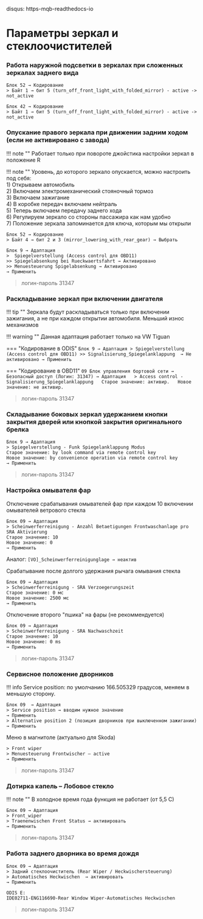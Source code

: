 disqus: https-mqb-readthedocs-io
# Параметры зеркал и стеклоочистителей

### Работа наружной подсветки в зеркалах при сложенных зеркалах заднего вида

```
Блок 52 → Кодирование
> Байт 1 → бит 5 (turn_off_front_light_with_folded_mirror) - active -> not_active
```

```
Блок 42 → Кодирование
> Байт 1 → бит 5 (turn_off_front_light_with_folded_mirror) - active -> not_active
```

### Опускание правого зеркала при движении задним ходом (если не активировано с завода)

!!! note ""
    Работает только при повороте джойстика настройки зеркал в положение R  
    
!!! note ""
    Уровень, до которого зеркало опускается, можно настроить под себя:  
    1) Открываем автомобиль  
    2) Включаем электромеханический стояночный тормоз  
    3) Включаем зажигание  
    4) В коробке передач включаем нейтраль  
    5) Теперь включаем передачу заднего хода  
    6) Регулируем зеркало со стороны пассажира как нам удобно  
    7) Положение зеркала запоминается для ключа, которым мы открыли  

```
Блок 52 → Кодирование
> Байт 4 → бит 2 и 3 (mirror_lowering_with_rear_gear) → Выбрать
```

```
Блок 9 → Адаптация
>  Spiegelverstellung (Access control для OBD11)
>> Spiegelabsenkung bei Rueckwaertsfahrt → Активировано
>> Menuesteuerung Spigelabsenkung → Активировано
→ Применить
```

> логин-пароль 31347

### Раскладывание зеркал при включении двигателя

!!! tip ""
    Зеркала будут раскладываться только при включении зажигания, а не при каждом открытии автомобиля. Меньший износ механизмов
    
!!! warning ""
    Данная адаптация работает только на VW Tiguan

=== "Кодирование в ODIS" 
    ```
    Блок 9 → Адаптация
    > Spiegelverstellung (Access control для OBD11)
    >> Signalisierung_Spiegelanklappung  → Не активировано
    → Применить
    ```

=== "Кодирование в OBD11" 
    ```
    09 Блок управления бортовой сети → Безопасный доступ (Логин: 31347) → Адаптация  
    > Access control - Signalisierung_Spiegelanklappung  
    Старое значение: активир.  
    Новое значение: не активир.  
    ```

> логин-пароль 31347

### Cкладывание боковых зеркал удержанием кнопки закрытия дверей или кнопкой закрытия оригинального брелка

```
Блок 9 → Адаптация
> Spiegelverstellung - Funk Spiegelanklappung Modus
Старое значение: by look command via remote control key
Новое значение: by convenience operation via remote control key
→ Применить
```

> логин-пароль 31347

### Настройка омывателя фар

Отключение срабатывания омывателей фар при каждом 10 включении омывателей ветрового стекла
```
Блок 09 → Адаптация
> Scheinwerferreinigung - Anzahl Betaetigungen Frontwaschanlage pro SRA Aktivierung
Старое значение: 10
Новое значение: 0
→ Применить
```

Аналог:
```[VO]_Scheinwerferreinigunglage → неактив```
    
Cрабатывание после долгого удержания рычага омывания стекла
```
Блок 09 → Адаптация
> Scheinwerferreinigung - SRA Verzoegerungszeit
Старое значение: 0 мс
Новое значение: 2500 мс
→ Применить
```

Отключение второго "пшика" на фары (не рекоммендуется)
```
Блок 09 → Адаптация
> Scheinwerferreinigung - SRA Nachwaschzeit
Старое значение: 10
Новое значение: 0 ms
→ Применить
```

> логин-пароль 31347

### Сервисное положение дворников

!!! info
    Service position: по умолчанию 166.505329 градусов, меняем в меньшую сторону.  
    
```
Блок 09  → Адаптация
> Service position → вводим нужное значение
→ Применить
> Alternative position 2 (позиция дворников при выключенном зажигании)
→ Применить
```

Меню в магнитоле (актуально для Skoda)
```
> Front wiper
> Menuesteuerung Frontwischer — active
→ Применить
```

> логин-пароль 31347

### Дотирка капель – Лобовое стекло

!!! note ""
    В холодное время года функция не работает (от 5,5 С)

```
Блок 09 → Адаптация
> Front_wiper 
> Traenenwischen Front Status → активировать
→ Применить
```

> логин-пароль 31347

### Работа заднего дворника во время дождя

```
Блок 09 → Адаптация
> Задний стеклоочиститель (Rear Wiper / Heckwischersteuerung)
> Automatisches Heckwischen  → активировать
→ Применить

ODIS E:
IDE02711-ENG116690-Rear Window Wiper-Automatisches Heckwischen
```
	
> логин-пароль 31347
